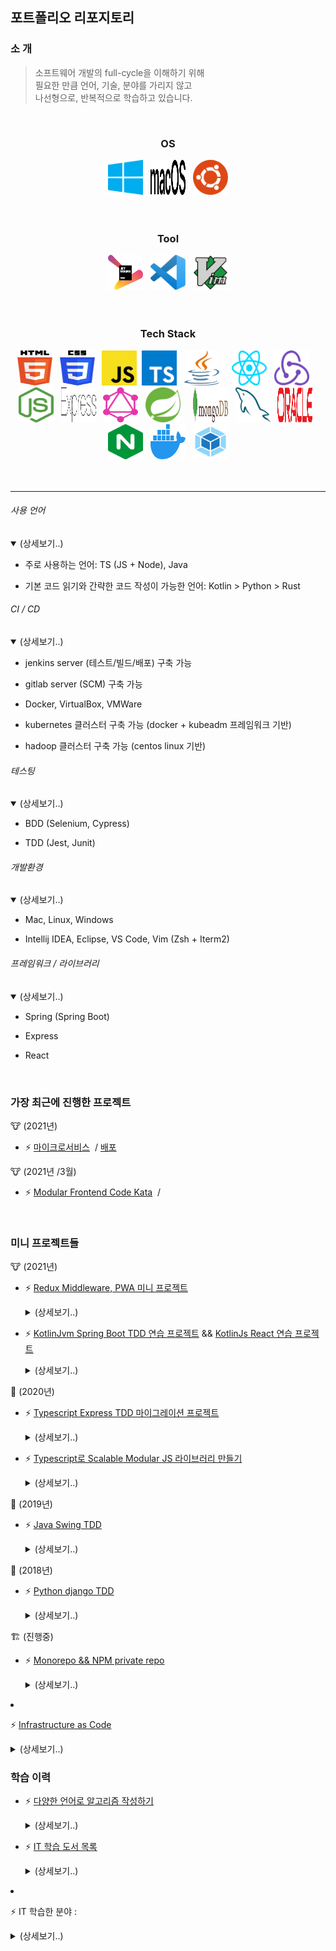 ## 포트폴리오 리포지토리

### 소 개

> 소프트웨어 개발의 full-cycle을 이해하기 위해  
> 필요한 만큼 언어, 기술, 분야를 가리지 않고  
> 나선형으로, 반복적으로 학습하고 있습니다.

<br/>

<h3 align="center">OS</h3>

<div align="center">
    <img src="https://github.com/portfolio-y0711/portfolio-y0711/blob/main/images/os/windows.svg" alt="windows"  width="56" height="56" />
    &nbsp;    
    <img src="https://github.com/portfolio-y0711/portfolio-y0711/blob/main/images/os/macOS.svg" alt="macOS" width="56" height="56" />
    &nbsp; 
    <img src="https://github.com/portfolio-y0711/portfolio-y0711/blob/main/images/os/ubuntu.svg" alt="ubuntu" width="56" height="56" />
</div>
<br/><br/>

<h3 align="center">Tool</h3>

<div align="center">
    <img src="https://github.com/portfolio-y0711/portfolio-y0711/blob/main/images/tool/jetbrains.svg" alt="jetbrains"  width="56" height="56" />
    &nbsp;    
    <img src="https://github.com/portfolio-y0711/portfolio-y0711/blob/main/images/tool/vscode.svg" alt="vscode" width="56" height="56" />
    &nbsp; 
    <img src="https://github.com/portfolio-y0711/portfolio-y0711/blob/main/images/tool/vim.svg" alt="gitkraken" width="56" height="56" />
</div>
<br/><br/>

<h3 align="center">Tech Stack</h3>

<div align="center">
    <img src="https://github.com/portfolio-y0711/portfolio-y0711/blob/main/images/tech-stack/original/html5.svg" alt="html5"  width="56" height="56" />
    &nbsp;
    <img src="https://github.com/portfolio-y0711/portfolio-y0711/blob/main/images/tech-stack/original/css3.svg" alt="css3"  width="56" height="56" />
    &nbsp;
    <img src="https://github.com/portfolio-y0711/portfolio-y0711/blob/main/images/tech-stack/original/javascript.svg" alt="javascript"  width="56" height="56" />
    &nbsp;<img src="https://github.com/portfolio-y0711/portfolio-y0711/blob/main/images/tech-stack/original/typescript.svg" alt="typescript"  width="56" height="56" />
    &nbsp;
    <img src="https://github.com/portfolio-y0711/portfolio-y0711/blob/main/images/tech-stack/original/java.svg" alt="java"  width="56" height="56" />
    &nbsp;
    <!--<img src="https://github.com/portfolio-y0711/portfolio-y0711/blob/main/images/tech-stack/original/dart.svg" alt="dart"  width="56" height="56" />-->
    &nbsp;
    <img src="https://github.com/portfolio-y0711/portfolio-y0711/blob/main/images/tech-stack/original/react.svg" alt="react"  width="56" height="56" />
    &nbsp;
    <img src="https://github.com/portfolio-y0711/portfolio-y0711/blob/main/images/tech-stack/original/redux.svg" alt="redux"  width="56" height="56" />
    &nbsp;
    <!--<img src="https://github.com/portfolio-y0711/portfolio-y0711/blob/main/images/tech-stack/original/flutter.svg" alt="flutter"  width="56" height="56" />-->
    &nbsp;
    <img src="https://github.com/portfolio-y0711/portfolio-y0711/blob/main/images/tech-stack/original/nodejs.svg" alt="nodejs"  width="56" height="56" />
    &nbsp;
    <img src="https://github.com/portfolio-y0711/portfolio-y0711/blob/main/images/tech-stack/original/express.svg" alt="express"  width="56" height="56" />
    &nbsp;
    <img src="https://github.com/portfolio-y0711/portfolio-y0711/blob/main/images/tech-stack/original/graphql.svg" alt="graphql"  width="56" height="56" />
    &nbsp;
    <img src="https://github.com/portfolio-y0711/portfolio-y0711/blob/main/images/tech-stack/original/spring.svg" alt="spring"  width="56" height="56" />
    &nbsp;
    <!--<img src="https://github.com/portfolio-y0711/portfolio-y0711/blob/main/images/tech-stack/original/grpc.svg" alt="grpc"  width="56" height="56" />-->
    &nbsp;
    <img src="https://github.com/portfolio-y0711/portfolio-y0711/blob/main/images/tech-stack/original/mongodb.svg" alt="mongodb"  width="56" height="56" />
    &nbsp;
    <img src="https://github.com/portfolio-y0711/portfolio-y0711/blob/main/images/tech-stack/original/mysql.svg" alt="mysql"  width="56" height="56" />
    &nbsp;
    <img src="https://github.com/portfolio-y0711/portfolio-y0711/blob/main/images/tech-stack/original/oracle.svg" alt="oracle"  width="56" height="56" />
    &nbsp;
    <img src="https://github.com/portfolio-y0711/portfolio-y0711/blob/main/images/tech-stack/original/nginx.svg" alt="nginx"  width="56" height="56" />
    &nbsp;
    <img src="https://github.com/portfolio-y0711/portfolio-y0711/blob/main/images/tech-stack/original/docker.svg" alt="docker"  width="56" height="56" />
    &nbsp;
    <img src="https://github.com/portfolio-y0711/portfolio-y0711/blob/main/images/tech-stack/original/webpack.svg" alt="webpack"  width="56" height="56" />
</div>
<br/>

<br/>

---

###### 사용 언어

  <details open><summary>(상세보기..)</summary>

- 주로 사용하는 언어: TS (JS + Node), Java

- 기본 코드 읽기와 간략한 코드 작성이 가능한 언어: Kotlin > Python > Rust

  </details>

###### CI / CD

  <details open><summary>(상세보기..)</summary>

- jenkins server (테스트/빌드/배포) 구축 가능

- gitlab server (SCM) 구축 가능

- Docker, VirtualBox, VMWare

- kubernetes 클러스터 구축 가능 (docker + kubeadm 프레임워크 기반)

- hadoop 클러스터 구축 가능 (centos linux 기반)

  </details>

###### 테스팅

  <details open><summary>(상세보기..)</summary>

- BDD (Selenium, Cypress)

- TDD (Jest, Junit)

  </details>

###### 개발환경

  <details open><summary>(상세보기..)</summary>

- Mac, Linux, Windows

- Intellij IDEA, Eclipse, VS Code, Vim (Zsh + Iterm2)

  </details>

###### 프레임워크 / 라이브러리

  <details open><summary>(상세보기..)</summary>

- Spring (Spring Boot)

- Express

- React

  </details>

<!-- <br/> -->

<!-- <br/> -->

<!-- #region 미니 프로젝트들 -->

<br/>

### 가장 최근에 진행한 프로젝트

🐮 (2021년)

- ⚡️ [마이크로서비스](https://github.com/portfolio-y0711/microservices) &nbsp;/&nbsp;[배포](http://portfolio-y0711.com:8000/)

🐮 (2021년 /3월)

- ⚡️ [Modular Frontend Code Kata](https://github.com/portfolio-y0711/2021_modularJs) &nbsp;/&nbsp;

<br/>

### 미니 프로젝트들

🐮 (2021년)

- ⚡️ [Redux Middleware, PWA 미니 프로젝트](https://github.com/portfolio-y0711/2021_sandbox)

    <details><summary>(상세보기..)</summary>

  - [개발환경](https://portfolio-y0711.github.io/2021_sandbox) 및 특징

    - Redux 라이브러리 경량체 구현 및 Middleware와 관련한 실험적 테스트 작성

    - pouchdb, couchdb로 PWA 구현

    - TDD / 테스트 케이스 100여개

    </details>

<!-- <br/> -->

- ⚡️ [KotlinJvm Spring Boot TDD 연습 프로젝트](https://github.com/portfolio-y0711/2021_kotlinJvm) && [KotlinJs React 연습 프로젝트](https://github.com/portfolio-y0711/2021_react_w_kotlinJs)

    <details><summary>(상세보기..)</summary>

  - 개발환경 ([KotlinJvm](https://portfolio-y0711.github.io/2021_kotlinJvm) / [KotlinJs](https://portfolio-y0711.github.io/2021_react_w_kotlinJs)) 및 특징 :

    - Kotlin + Spring Boot + 함수형 Router + WebMvc TDD 연습

    - KotlinJs + React 연습

    </details>

<!-- <br/> -->

🐁 (2020년)

- ⚡️ [Typescript Express TDD 마이그레이션 프로젝트](https://github.com/portfolio-y0711/2020_tdd)

    <details><summary>(상세보기..)</summary>

  - [개발환경](https://portfolio-y0711.github.io/2020_tdd) 및 특징

    - Typescript + Express + mustache로 TDD 개발

    </details>

<!-- <br/> -->

- ⚡️ [Typescript로 Scalable Modular JS 라이브러리 만들기](https://github.com/portfolio-y0711/corel)

    <details><summary>(상세보기..)</summary>

  - 특징

    - Typescript + 샌드박스 패턴 + Module D/I + Mediator + Pub/Sub

    </details>

<!-- <br/> -->

🐷 (2019년)

- ⚡️ [Java Swing TDD ](https://github.com/portfolio-y0711/2019_tdd)

    <details><summary>(상세보기..)</summary>

  - [개발환경](https://portfolio-y0711.github.io/2019_tdd) 및 특징

    - Java + Swing + BDD / TDD 개발하기

    </details>

<!-- <br/> -->

🐶 (2018년)

- ⚡️ [Python django TDD ](https://github.com/portfolio-y0711/2018_tdd)

    <details><summary>(상세보기..)</summary>

  - [개발환경](https://portfolio-y0711.github.io/2018_tdd) 및 특징

    - Python + Django 로 BDD / TDD 개발하기

    </details>

<!-- <br/> -->

🏗 (진행중)

- ⚡️ [Monorepo && NPM private repo](https://github.com/portfolio-y0711/2021_monorepo)

    <details><summary>(상세보기..)</summary>

  - 개발환경(준비중) 및 특징

    - 타입스크립트 기반 모노리포 + gitlab private NPM package repo

    </details>

- ⚡️ [Infrastructure as Code](https://github.com/portfolio-y0711/IaC)

    <details><summary>(상세보기..)</summary>

  - [개발환경](https://portfolio-y0711.github.io/IaC) 및 특징

    - 쿠버네티스 클러스터 + CD / CI 파이프라인 -> IaC로 코드화하기 (진행중)

    </details>

<!-- #endregion -->

<!-- <br/> -->

<!-- #region 학습 이력 -->

### 학습 이력

- ⚡️ [다양한 언어로 알고리즘 작성하기](https://github.com/portfolio-y0711/2020_algo)

    <details><summary>(상세보기..)</summary>

  - 사용한 언어

    - Java, Typescript, Kotlin, Python, Rust

    </details>

<!-- <br/> -->

- ️⚡️ [IT 학습 도서 목록](https://github.com/portfolio-y0711/books)

    <details><summary>(상세보기..)</summary>

  - 보유한 도서 / 분야별로 입문에 크게 도움이 되었던 도서 / 독학한 도서 / 스터디한 도서 / 독서 모임에서 읽은 도서

    </details>

- ️⚡️ IT 학습한 분야 :

    <details><summary>(상세보기..)</summary>

  - 주된 관심 분야: TDD, CI / CD

  - 공부한 내용:

    - DB Modeling : 이론적 개괄 (✔︎) / 튜토리얼 실습 (︎︎✔︎) / POC 프로젝트 (︎︎︎︎✔︎)

    - Web Framework (Spring + Boot/ React + Redux / Vue): 이론적 개괄 (✔︎) / 튜토리얼 실습 (︎︎✔︎) / POC 프로젝트 (︎︎︎︎✔︎)

    - REST : 이론적 개괄 (✔︎) / 튜토리얼 실습 (︎︎✔︎) / POC 프로젝트 (︎︎︎✔︎)

    - GraphQl : 이론적 개괄 (✔︎) / 튜토리얼 실습 (︎︎✔︎) / POC 프로젝트 (︎︎︎✘)

    - TDD + BDD : 이론적 개괄 (✔︎) / 튜토리얼 실습 (︎︎✔︎) / POC 프로젝트 (︎︎✔︎)

    - CI / CD (Jenkins / ansible) : 이론적 개괄 (✔︎) / 튜토리얼 실습 (︎︎✔︎) / POC 프로젝트 (︎︎︎︎✔︎)

    - DDD + MicroService : 이론적 개괄 (✔︎) / 튜토리얼 실습 (︎︎✔︎) / POC 프로젝트 (✘)

    - 가상화 / Docker : 이론적 개괄 (✔︎) / 튜토리얼 실습 (︎︎✔︎) / POC 프로젝트 (︎︎︎︎✔︎)

    - 컨테이너 관리 (Kubernetes) : 이론적 개괄 (✔︎) / 튜토리얼 실습 (︎︎✔︎) / POC 프로젝트 (︎︎︎✘)

    - Hadoop Ecosystem : 이론적 개괄 (✔︎) / 튜토리얼 실습 (︎︎✔︎) / POC 프로젝트 (︎︎︎✘)

    - Blockchain : 이론적 개괄 (✔︎) / 튜토리얼 실습 (︎︎✘) / POC 프로젝트 (︎︎︎✘)

    </details>

<!-- <br/> -->

<!-- #endregion 학습 이력 -->
